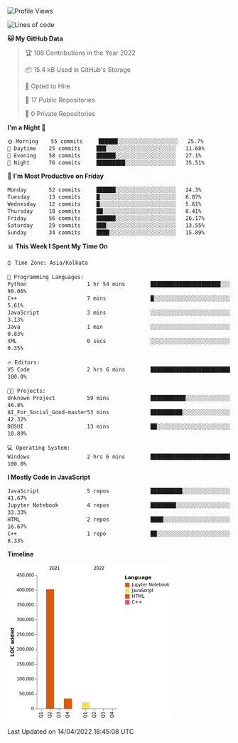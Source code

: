 <!--START_SECTION:waka-->
![Profile Views](http://img.shields.io/badge/Profile%20Views-0-blue)

![Lines of code](https://img.shields.io/badge/From%20Hello%20World%20I%27ve%20Written-457%20Thousand%20lines%20of%20code-blue)

**🐱 My GitHub Data** 

> 🏆 108 Contributions in the Year 2022
 > 
> 📦 15.4 kB Used in GitHub's Storage 
 > 
> 💼 Opted to Hire
 > 
> 📜 17 Public Repositories 
 > 
> 🔑 0 Private Repositories  
 > 
**I'm a Night 🦉** 

```text
🌞 Morning    55 commits     ██████░░░░░░░░░░░░░░░░░░░   25.7% 
🌆 Daytime    25 commits     ███░░░░░░░░░░░░░░░░░░░░░░   11.68% 
🌃 Evening    58 commits     ██████░░░░░░░░░░░░░░░░░░░   27.1% 
🌙 Night      76 commits     █████████░░░░░░░░░░░░░░░░   35.51%

```
📅 **I'm Most Productive on Friday** 

```text
Monday       52 commits     ██████░░░░░░░░░░░░░░░░░░░   24.3% 
Tuesday      13 commits     █░░░░░░░░░░░░░░░░░░░░░░░░   6.07% 
Wednesday    12 commits     █░░░░░░░░░░░░░░░░░░░░░░░░   5.61% 
Thursday     18 commits     ██░░░░░░░░░░░░░░░░░░░░░░░   8.41% 
Friday       56 commits     ██████░░░░░░░░░░░░░░░░░░░   26.17% 
Saturday     29 commits     ███░░░░░░░░░░░░░░░░░░░░░░   13.55% 
Sunday       34 commits     ████░░░░░░░░░░░░░░░░░░░░░   15.89%

```


📊 **This Week I Spent My Time On** 

```text
⌚︎ Time Zone: Asia/Kolkata

💬 Programming Languages: 
Python                   1 hr 54 mins        ██████████████████████░░░   90.06% 
C++                      7 mins              █░░░░░░░░░░░░░░░░░░░░░░░░   5.61% 
JavaScript               3 mins              ░░░░░░░░░░░░░░░░░░░░░░░░░   3.13% 
Java                     1 min               ░░░░░░░░░░░░░░░░░░░░░░░░░   0.83% 
XML                      0 secs              ░░░░░░░░░░░░░░░░░░░░░░░░░   0.35%

🔥 Editors: 
VS Code                  2 hrs 6 mins        █████████████████████████   100.0%

🐱‍💻 Projects: 
Unknown Project          59 mins             ███████████░░░░░░░░░░░░░░   46.8% 
AI_For_Social_Good-master53 mins             ██████████░░░░░░░░░░░░░░░   42.32% 
DOSUI                    13 mins             ██░░░░░░░░░░░░░░░░░░░░░░░   10.89%

💻 Operating System: 
Windows                  2 hrs 6 mins        █████████████████████████   100.0%

```

**I Mostly Code in JavaScript** 

```text
JavaScript               5 repos             ██████████░░░░░░░░░░░░░░░   41.67% 
Jupyter Notebook         4 repos             ████████░░░░░░░░░░░░░░░░░   33.33% 
HTML                     2 repos             ████░░░░░░░░░░░░░░░░░░░░░   16.67% 
C++                      1 repo              ██░░░░░░░░░░░░░░░░░░░░░░░   8.33%

```


**Timeline**

![Chart not found](https://raw.githubusercontent.com/ThejaswinS/ThejaswinS/main/charts/bar_graph.png) 


 Last Updated on 14/04/2022 18:45:08 UTC
<!--END_SECTION:waka-->





